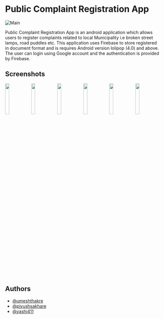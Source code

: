 # Public Complaint Registration App

![Main](https://github.com/umeshthakre/PublicComplaintRegistration/blob/Final/images/publicapp.png)

Public Complaint Registration App is an android application which allows users to register complaints related to local Municipality  i.e broken street lamps, road puddles etc. This application uses Firebase to store registered in document format and is requires Android version lolipop (4.0) and above. The user can login using Google account and the authentication is provided by Firebase. 


## Screenshots
<p float="left" >
  <img src="https://github.com/umeshthakre/PublicComplaintRegistration/blob/Final/images/SS1.png" width="16%" >
  <img src="https://github.com/umeshthakre/PublicComplaintRegistration/blob/Final/images/SS2.png" width="16%" >
  <img src="https://github.com/umeshthakre/PublicComplaintRegistration/blob/Final/images/SS3.png" width="16%" >
  <img src="https://github.com/umeshthakre/PublicComplaintRegistration/blob/Final/images/SS4.png" width="16%" >
  <img src="https://github.com/umeshthakre/PublicComplaintRegistration/blob/Final/images/SS5.png" width="16%" >
  <img src="https://github.com/umeshthakre/PublicComplaintRegistration/blob/Final/images/SS6.png" width="16%" >
</p>

## Authors

- [@umeshthakre](https://github.com/umeshthakre)
- [@piyushsakhare](https://github.com/piyushsakhare)
- [@yashj411](https://github.com/yashj411) 

